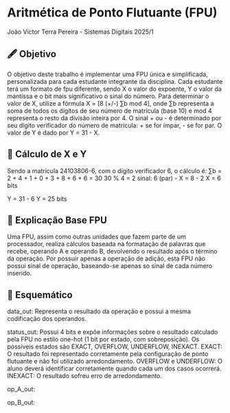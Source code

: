 # Aritmética de Ponto Flutuante (FPU)
João Victor Terra Pereira - Sistemas Digitais 2025/1

## 🖋️ Objetivo
  O objetivo deste trabalho é implementar uma FPU única e simplificada, personalizada para cada estudante integrante da disciplina. Cada estudante terá um formato de fpu diferente, sendo X o valor do expoente, Y o valor da mantissa e o bit mais significativo o sinal do número.
  Para determinar o valor de X, utilize a fórmula X = [8 (+/-) ∑b mod 4], onde ∑b representa a soma de todos os dígitos de seu número de matrícula (base 10) e mod 4 representa o resto da divisão inteira por 4. O sinal + ou - é determinado por seu dígito verificador do número de matrícula: + se for ímpar, - se   for par. O valor de Y é dado por Y = 31 - X.
  
## 🟰 Cálculo de X e Y
  Sendo a matrícula 24103806-6, com o dígito verificador 6, o cálculo é:
  ∑b = 2 + 4 + 1 + 0 + 3 + 8 + 6 + 6 = 30
  30 % 4 = 2 
  sinal: 6 (par) -
  X = 8 - 2 
  X = 6 bits

  Y = 31 - 6 
  Y = 25 bits

## 🧮 Explicação Base FPU

  Uma FPU, assim como outras unidades que fazem parte de um processador, realiza cálculos baseada na formatação de palavras que recebe, operando A e operando B, devolvendo o resultado após o término da operação. Por possuir apenas a operação de adição, esta FPU não possui sinal de operação, baseando-se apenas so sinal de cada número inserido.


## 🤖 Esquemático


data_out: Representa o resultado da operação e possui a mesma codificação dos operandos.

status_out: Possui 4 bits e expõe informações sobre o resultado calculado pela FPU no estilo
one-hot (1 bit por estado, com sobreposição). Os possíveis estados são EXACT, OVERFLOW,
UNDERFLOW, INEXACT. EXACT: O resultado foi representado corretamente pela
configuração de ponto flutuante e não foi utilizado arredondamento. OVERFLOW e
UNDERFLOW: O aluno deverá identificar corretamente quando cada um dos casos ocorrerá.
INEXACT: O resultado sofreu erro de arredondamento.

op_A_out:

op_B_out:
